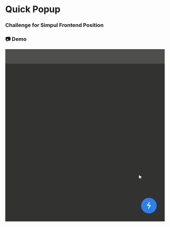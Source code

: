 # Quick Popup
### Challenge for Simpul Frontend Position

### :camera: Demo
<img src="./public/quick-at-glance.gif" alt="demo">
<br>